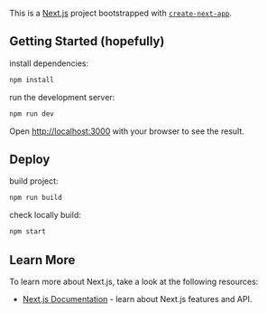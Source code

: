 This is a [Next.js](https://nextjs.org/) project bootstrapped with [`create-next-app`](https://github.com/vercel/next.js/tree/canary/packages/create-next-app).

## Getting Started (hopefully)
install dependencies:

```bash
npm install
```

run the development server:

```bash
npm run dev
```

Open [http://localhost:3000](http://localhost:3000) with your browser to see the result.

## Deploy
build project:

```bash
npm run build
```
check locally build:
```bash
npm start
```

## Learn More

To learn more about Next.js, take a look at the following resources:
- [Next.js Documentation](https://nextjs.org/docs) - learn about Next.js features and API.
